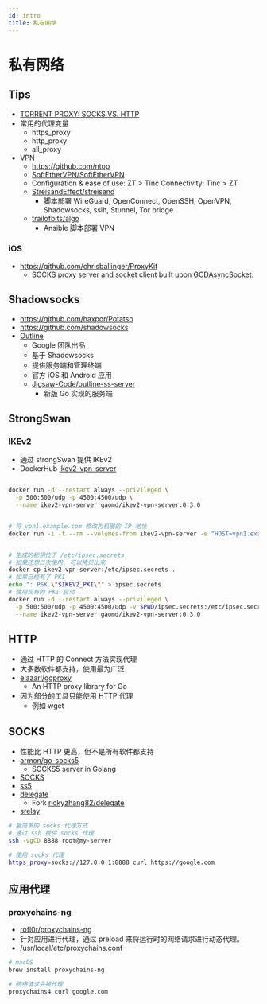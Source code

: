 ```yaml
---
id: intro
title: 私有网络
---
```


# 私有网络

## Tips

- [TORRENT PROXY: SOCKS VS. HTTP](https://www.best-bittorrent-vpn.com/socks-vs-http-proxy-for-torrents.html)
- 常用的代理变量
  - https_proxy
  - http_proxy
  - all_proxy
- VPN
  - https://github.com/ntop
  - [SoftEtherVPN/SoftEtherVPN](https://github.com/SoftEtherVPN/SoftEtherVPN)
  - Configuration & ease of use: ZT > Tinc Connectivity: Tinc > ZT
  - [StreisandEffect/streisand](https://github.com/StreisandEffect/streisand)
    - 脚本部署 WireGuard, OpenConnect, OpenSSH, OpenVPN, Shadowsocks, sslh, Stunnel, Tor bridge
  - [trailofbits/algo](https://github.com/trailofbits/algo)
    - Ansible 脚本部署 VPN

### iOS

- https://github.com/chrisballinger/ProxyKit
  - SOCKS proxy server and socket client built upon GCDAsyncSocket.

## Shadowsocks

- https://github.com/haxpor/Potatso
- https://github.com/shadowsocks
- [Outline](https://www.getoutline.org)
  - Google 团队出品
  - 基于 Shadowsocks
  - 提供服务端和管理终端
  - 官方 iOS 和 Android 应用
  - [Jigsaw-Code/outline-ss-server](https://github.com/Jigsaw-Code/outline-ss-server)
    - 新版 Go 实现的服务端

## StrongSwan

### IKEv2

- 通过 strongSwan 提供 IKEv2
- DockerHub [ikev2-vpn-server](https://hub.docker.com/r/gaomd/ikev2-vpn-server)

```bash

docker run -d --restart always --privileged \
  -p 500:500/udp -p 4500:4500/udp \
  --name ikev2-vpn-server gaomd/ikev2-vpn-server:0.3.0


# 将 vpn1.example.com 修改为机器的 IP 地址
docker run -i -t --rm --volumes-from ikev2-vpn-server -e "HOST=vpn1.example.com" gaomd/ikev2-vpn-server:0.3.0 generate-mobileconfig > ikev2-vpn.mobileconfig


# 生成的秘钥位于 /etc/ipsec.secrets
# 如果还想二次使用, 可以拷贝出来
docker cp ikev2-vpn-server:/etc/ipsec.secrets .
# 如果已经有了 PKI
echo ": PSK \"$IKEV2_PKI\"" > ipsec.secrets
# 使用现有的 PKI 启动
docker run -d --restart always --privileged \
  -p 500:500/udp -p 4500:4500/udp -v $PWD/ipsec.secrets:/etc/ipsec.secrets  \
  --name ikev2-vpn-server gaomd/ikev2-vpn-server:0.3.0

```

## HTTP

- 通过 HTTP 的 Connect 方法实现代理
- 大多数软件都支持，使用最为广泛
- [elazarl/goproxy](https://github.com/elazarl/goproxy)
  - An HTTP proxy library for Go
- 因为部分的工具只能使用 HTTP 代理
  - 例如 wget

## SOCKS

- 性能比 HTTP 更高，但不是所有软件都支持
- [armon/go-socks5](https://github.com/armon/go-socks5)
  - SOCKS5 server in Golang
- [SOCKS](https://zh.wikipedia.org/wiki/SOCKS)
- [ss5](http://ss5.sourceforge.net/)
- [delegate](http://www.delegate.org/)
  - Fork [rickyzhang82/delegate](https://github.com/rickyzhang82/delegate)
- [srelay](http://socks-relay.sourceforge.net/)

```bash
# 最简单的 socks 代理方式
# 通过 ssh 提供 socks 代理
ssh -vgCD 8888 root@my-server

# 使用 socks 代理
https_proxy=socks://127.0.0.1:8888 curl https://google.com
```

## 应用代理

### proxychains-ng

- [rofl0r/proxychains-ng](https://github.com/rofl0r/proxychains-ng)
- 针对应用进行代理，通过 preload 来将运行时的网络请求进行动态代理。
- /usr/local/etc/proxychains.conf

```bash
# macOS
brew install proxychains-ng

# 网络请求会被代理
proxychains4 curl google.com
```
